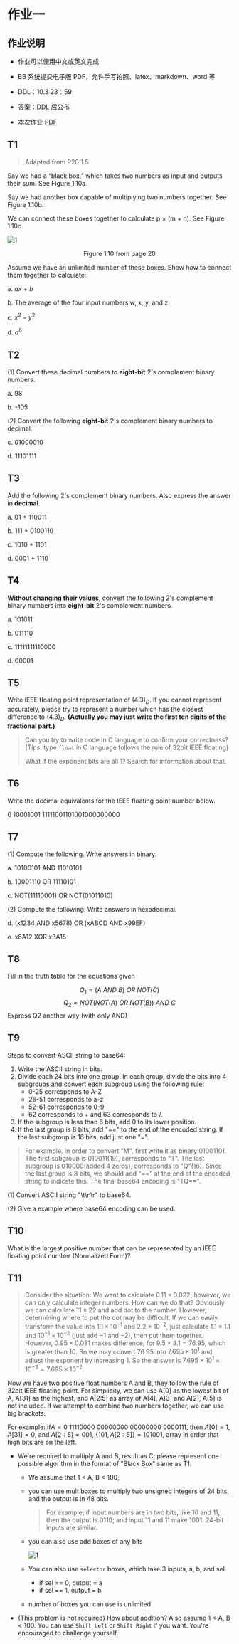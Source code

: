 # 作业一

## 作业说明

- 作业可以使用中文或英文完成

- BB 系统提交电子版 PDF，允许手写拍照、latex、markdown、word 等

- DDL：10.3 23：59

- 答案：DDL 后公布

- 本次作业 [PDF](/pdf/hw1.pdf)

## T1

> Adapted from P20 1.5

Say we had a “black box,” which takes two numbers as input and outputs their sum. See Figure 1.10a.

Say we had another box capable of multiplying two numbers together. See Figure 1.10b.

We can connect these boxes together to calculate p × (m + n). See Figure 1.10c.

![1](image/1-1.png)

<p style="text-align: center">Figure 1.10 from page 20</p>

Assume we have an unlimited number of these boxes. Show how to connect them together to calculate:  

a. $ax\ +\ b$

b. The average of the four input numbers w, x, y, and z

c. $x^2-y^2$

d. $a^6$

## T2

(1) Convert these decimal numbers to **eight-bit** 2's complement binary numbers.

a. 98

b. -105

(2) Convert the following **eight-bit** 2's complement binary numbers to decimal.

c. 01000010

d. 11101111

## T3

Add the following 2's complement binary numbers. Also express the answer in **decimal**.

a. 01 + 110011

b. 111 + 0100110

c. 1010 + 1101

d. 0001 + 1110

## T4

**Without changing their values**, convert the following 2's complement binary numbers into **eight-bit** 2's complement numbers.

a. 101011

b. 011110

c. 11111111110000

d. 00001

## T5

Write IEEE floating point representation of $(4.3)_D$. If you cannot represent accurately, please try to represent a number which has the closest difference to $(4.3)_D$. **(Actually you may just write the first ten digits of the fractional part.)**

> Can you try to write code in C language to confirm your correctness? (Tips: type `float` in C language follows the rule of 32bit IEEE floating)
>
> What if the exponent bits are all 1? Search for information about that.

## T6

Write the decimal equivalents for the IEEE floating point number below.

0 10001001 11111001101001000000000

## T7

(1) Compute the following. Write answers in binary.

a. 10100101 AND 11010101

b. 10001110 OR 11110101

c. NOT(11110001) OR NOT(01011010)

(2) Compute the following. Write answers in hexadecimal.

d. (x1234 AND x5678) OR (xABCD AND x99EF)

e. x6A12 XOR x3A15

## T8

Fill in the truth table for the equations given


$$Q_1 = (A\ AND\ B)\ OR\ NOT(C)$$
$$Q_2 = NOT(NOT(A)\ OR\ NOT(B))\ AND\ C$$
Express Q2 another way (with only AND)

## T9

Steps to convert ASCII string to base64:

1. Write the ASCII string in bits.
2. Divide each 24 bits into one group. In each group, divide the bits into 4 subgroups and convert each subgroup using the following rule:
   - 0-25 corresponds to A-Z
   - 26-51 corresponds to a-z
   - 52-61 corresponds to 0-9
   - 62 corresponds to + and 63 corresponds to /.
3. If the subgroup is less than 6 bits, add 0 to its lower position.
4. If the last group is 8 bits, add "==" to the end of the encoded string. If the last subgroup is 16 bits, add just one "=".

> For example, in order to convert "M", first write it as binary:01001101. The first subgroup is 010011(19), corresponds to "T". The last subgroup is 010000(added 4 zeros), corresponds to "Q"(16). Since the last group is 8 bits, we should add \"\=\=\" at the end of the encoded string to indicate this. The final base64 encoding is "TQ==".

(1) Convert ASCII string "\t\n\r" to base64.

(2) Give a example where base64 encoding can be used.

## T10

What is the largest positive number that can be represented by an IEEE floating point number (Normalized Form)?

## T11

> Consider the situation: We want to calculate $0.11\times 0.022$; however, we can only calculate integer numbers. How can we do that?
> Obviously we can calculate $11 \times 22$ and add dot to the number. However, determining where to put the dot may be difficult. If we can easily transform the value into $1.1\times 10^{-1}$ and $2.2\times 10^{-2}$, just calculate $1.1\times 1.1$ and $10^{-1}\times10^{-2}$ (just add $-1$ and $-2$), then put them together.
> However, $0.95\times 0.081$ makes difference, for $9.5\times 8.1=76.95$, which is greater than 10. So we may convert 76.95 into $7.695\times 10^{1}$ and adjust the exponent by increasing 1. So the answer is $7.695\times 10^1\times10^{-3}=7.695\times10^{-2}$.

Now we have two positive float numbers A and B, they follow the rule of 32bit IEEE floating point. For simplicity, we can use A\[0] as the lowest bit of A, A\[31] as the highest, and A\[2:5] as array of A\[4], A\[3] and A\[2], A\[5] is not included. If we attempt to combine two numbers together, we can use big brackets.

For example: if$A=0\ 11110000\ 00000000\ 00000000\ 0000111$, then $A[0]=1$, $A[31]=0$, and $A[2:5]=001$,  $\lbrace 101,A[2:5]\rbrace = 101001$, array in order that high bits are on the left.

- We're required to multiply A and B, result as C; please represent one possible algorithm in the format of "Black Box" same as T1.
  - We assume that 1 \< A, B \< 100;

  - you can use mult boxes to multiply two unsigned integers of 24 bits, and the output is in 48 bits.

    > For example, if input numbers are in two bits, like 10 and 11, then the output is 0110; and input 11 and 11 make 1001. 24-bit inputs are similar.

  - you can also use add boxes of any bits

    ![1](image/1-2.png)

  - You can also use `selector` boxes, which take 3 inputs, a, b, and sel
    - if sel == 0, output = a
    - if sel == 1, output = b

  - number of boxes you can use is unlimited

- (This problem is not required) How about addition? Also assume 1 \< A, B \< 100. You can use `Shift Left` or `Shift Right` if you want. You're encouraged to challenge yourself.

